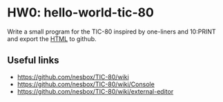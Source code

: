 # HW0: hello-world-tic-80

Write a small program for the TIC-80 inspired by one-liners and 10:PRINT and export the [HTML](https://twitter.com/i/status/1245387000477253633) to github.

## Useful links

- <https://github.com/nesbox/TIC-80/wiki>
- <https://github.com/nesbox/TIC-80/wiki/Console>
- <https://github.com/nesbox/TIC-80/wiki/external-editor>
